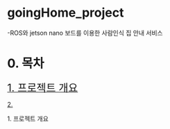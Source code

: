 # goingHome_project

-ROS와 jetson nano 보드를 이용한 사람인식 집 안내 서비스

# 0. 목차
<a href="#list1"><font size = "5">1. 프로젝트 개요</font></a></br>




[2. ](#2.개요2)




<a id="list1">1. 프로젝트 개요</a>



